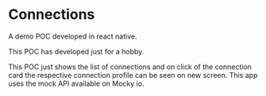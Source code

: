 # Connections

A demo POC developed in react native. 

This POC has developed just for a hobby.

This POC just shows the list of connections and on click of the connection card the respective connection profile can be seen on new screen. This app uses the mock API available on Mocky io.
